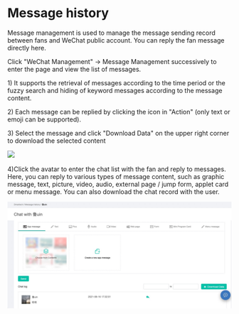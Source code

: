 # Message history

Message management is used to manage the message sending record between fans and WeChat public account. You can reply the fan message directly here.

Click "WeChat Management" -&gt; Message Management successively to enter the page and view the list of messages.

1\) It supports the retrieval of messages according to the time period or the fuzzy search and hiding of keyword messages according to the message content.

2\) Each message can be replied by clicking the icon in "Action" \(only text or emoji can be supported\).

3\) Select the message and click "Download Data" on the upper right corner to download the selected content

![](../.gitbook/assets/image%20%2843%29.gif)

4\)Click the avatar to enter the chat list with the fan and reply to messages. Here, you can reply to various types of message content, such as graphic message, text, picture, video, audio, external page / jump form, applet card or menu message. You can also download the chat record with the user.

![](../.gitbook/assets/hui-fu-xiao-xi-eng.jpg)

